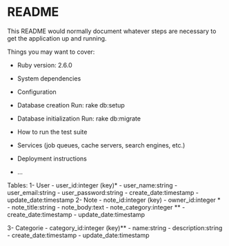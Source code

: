 # README

This README would normally document whatever steps are necessary to get the
application up and running.

Things you may want to cover:

* Ruby version:
    2.6.0

* System dependencies

* Configuration

* Database creation
    Run: rake db:setup

* Database initialization
    Run: rake db:migrate

* How to run the test suite

* Services (job queues, cache servers, search engines, etc.)

* Deployment instructions

* ...


Tables:
  1- User
    - user_id:integer (key)*
    - user_name:string
    - user_email:string
    - user_password:string
    - create_date:timestamp
    - update_date:timestamp
  2- Note
    - note_id:integer (key)
    - owner_id:integer *
    - note_title:string
    - note_body:text
    - note_category:integer **
    - create_date:timestamp
    - update_date:timestamp

  3- Categorie
    - category_id:integer (key)**
    - name:string
    - description:string
    - create_date:timestamp
    - update_date:timestamp

